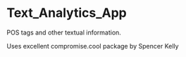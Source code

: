 # Text_Analytics_App
POS tags and other textual information.

Uses excellent compromise.cool package by Spencer Kelly
